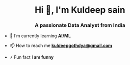 <h1 align="center">Hi 👋, I'm Kuldeep sain</h1>
<h3 align="center">A passionate Data Analyst from India</h3>

- 🌱 I’m currently learning **AI/ML**

- 📫 How to reach me **kuldeepgothdya@gmail.com**

- ⚡ Fun fact **I am funny**


<!--
**kuldeep-sain/kuldeep-sain** is a ✨ _special_ ✨ repository because its `README.md` (this file) appears on your GitHub profile.

Here are some ideas to get you started:

- 🔭 I’m currently working on ...
- 🌱 I’m currently learning ...
- 👯 I’m looking to collaborate on ...
- 🤔 I’m looking for help with ...
- 💬 Ask me about ...
- 📫 How to reach me: ...
- 😄 Pronouns: ...
- ⚡ Fun fact: ...
-->
